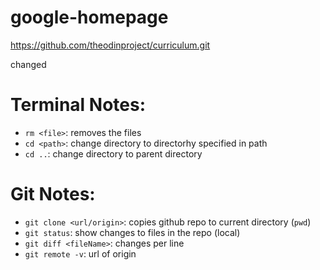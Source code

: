 # google-homepage

https://github.com/theodinproject/curriculum.git

changed

# Terminal Notes:

* `rm <file>`: removes the files
* `cd <path>`: change directory to directorhy specified in path
* `cd ..`: change directory to parent directory


# Git Notes:

* `git clone <url/origin>`: copies github repo to current directory (`pwd`)
* `git status`: show changes to files in the repo (local)
* `git diff <fileName>`: changes per line
* `git remote -v`: url of origin